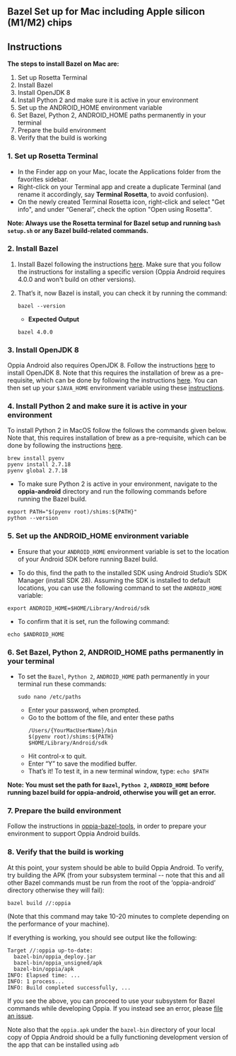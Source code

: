 ## Bazel Set up for Mac including Apple silicon (M1/M2) chips

## Instructions

**The steps to install Bazel on Mac are:**
1. Set up Rosetta Terminal
2. Install Bazel 
3. Install OpenJDK 8
4. Install Python 2 and make sure it is active in your environment
5. Set up the ANDROID_HOME environment variable
6. Set Bazel, Python 2, ANDROID_HOME paths permanently in your terminal
7. Prepare the build environment
8. Verify that the build is working

### 1. Set up Rosetta Terminal

- In the Finder app on your Mac, locate the Applications folder from the favorites sidebar.
- Right-click on your Terminal app and create a duplicate Terminal (and rename it accordingly, say **Terminal Rosetta**, to avoid confusion).
- On the newly created Terminal Rosetta icon, right-click and select "Get info", and under “General”, check the option "Open using Rosetta".

**Note: Always use the Rosetta terminal for Bazel setup and running `bash setup.sh` or any Bazel build-related commands.**

### 2. Install Bazel

1. Install Bazel following the instructions [here](https://docs.bazel.build/versions/4.0.0/install-os-x.html#install-with-installer-mac-os-x). Make sure that you follow the instructions for installing a specific version (Oppia Android requires 4.0.0 and won't build on other versions). 

2. That’s it, now Bazel is install, you can check it by running the command:
   ```
   bazel --version
   ```
   - **Expected Output**
   ```
   bazel 4.0.0
   ```

### 3. Install OpenJDK 8

Oppia Android also requires OpenJDK 8.
Follow the instructions [here](https://installvirtual.com/install-openjdk-8-on-mac-using-brew-adoptopenjdk/) to install OpenJDK 8. 
Note that this requires the installation of brew as a pre-requisite, which can be done by following the instructions [here](https://mac.install.guide/homebrew/index.html). You can then set up your `$JAVA_HOME` environment variable using these [instructions](https://stackoverflow.com/a/75167958/11396524).


### 4. Install Python 2 and make sure it is active in your environment

To install Python 2 in MacOS follow the follows the commands given below. Note that, this requires installation of brew as a pre-requisite, which can be done by following the instructions [here](https://mac.install.guide/homebrew/index.html). 
```
brew install pyenv
pyenv install 2.7.18
pyenv global 2.7.18
```

- To make sure Python 2 is active in your environment, navigate to the **oppia-android** directory and run the following commands before running the Bazel build.

```
export PATH="$(pyenv root)/shims:${PATH}"
python --version
```

### 5. Set up the ANDROID_HOME environment variable

- Ensure that your `ANDROID_HOME` environment variable is set to the location of your Android SDK before running Bazel build.

- To do this, find the path to the installed SDK using Android Studio’s SDK Manager (install SDK 28). Assuming the SDK is installed to default locations, you can use the following command to set the `ANDROID_HOME` variable:
```
export ANDROID_HOME=$HOME/Library/Android/sdk
```
- To confirm that it is set, run the following command:
```
echo $ANDROID_HOME
```

### 6. Set Bazel, Python 2, ANDROID_HOME paths permanently in your terminal

- To set the `Bazel`, `Python 2`, `ANDROID_HOME` path permanently in your terminal run these commands:
    ```
    sudo nano /etc/paths
    ```
   - Enter your password, when prompted.
   - Go to the bottom of the file, and enter these paths 
     ```
     /Users/{YourMacUserName}/bin
     $(pyenv root)/shims:${PATH}
     $HOME/Library/Android/sdk
     ```
   - Hit control-x to quit.
   - Enter “Y” to save the modified buffer.
   - That’s it!  To test it, in a new terminal window, type: `echo $PATH`

**Note: You must set the path for `Bazel`, `Python 2`, `ANDROID_HOME` before running bazel build for oppia-android, otherwise you will get an error.**

### 7. Prepare the build environment

Follow the instructions in [oppia-bazel-tools](https://github.com/oppia/oppia-bazel-tools#readme), in order to prepare your environment to support Oppia Android builds.

### 8. Verify that the build is working

At this point, your system should be able to build Oppia Android. To verify, try building the APK (from your subsystem terminal -- note that this and all other Bazel commands must be run from the root of the ‘oppia-android’ directory otherwise they will fail):

```sh
bazel build //:oppia
```

(Note that this command may take 10-20 minutes to complete depending on the performance of your machine).

If everything is working, you should see output like the following:

```
Target //:oppia up-to-date:
  bazel-bin/oppia_deploy.jar
  bazel-bin/oppia_unsigned/apk
  bazel-bin/oppia/apk
INFO: Elapsed time: ...
INFO: 1 process...
INFO: Build completed successfully, ...
```

If you see the above, you can proceed to use your subsystem for Bazel commands while developing Oppia. If you instead see an error, please [file an issue](https://github.com/oppia/oppia-android/issues/new/choose).

Note also that the ``oppia.apk`` under the ``bazel-bin`` directory of your local copy of Oppia Android should be a fully functioning development version of the app that can be installed using ``adb`` 

